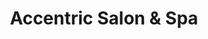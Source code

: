 ---
title: "Accentric Salon & Spa"
url: /calgary/accentric-salon-und-spa-country-hills-boulevard-ne/
shop: Friseur
---